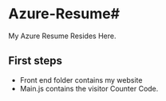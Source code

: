 # Azure-Resume# 
My Azure Resume Resides Here.

## First steps

- Front end folder contains my website
- Main.js contains the visitor Counter Code.
